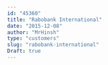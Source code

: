 ```yaml
---
id: "45360"
title: "Rabobank International"
date: "2015-12-08"
author: "MrHinsh"
type: "customers"
slug: "rabobank-international"
Draft: true
---
```

